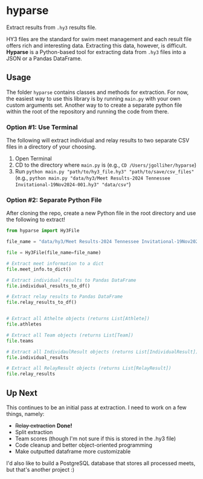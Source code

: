 # hyparse

Extract results from  `.hy3` results file. 

HY3 files are the standard for swim meet management and each result file offers rich and interesting data. Extracting this data, however, is difficult. **Hyparse** is a Python-based tool for extracting data from `.hy3` files into a JSON or a Pandas DataFrame.


## Usage

The folder `hyparse` contains classes and methods for extraction. For now, the easiest way to use this library is by running `main.py` with your own custom arguments set. Another way to to create a separate python file within the root of the repository and running the code from there.

### Option #1: Use Terminal

The following will extract individual and relay results to two separate CSV files in a directory of your choosing.

1. Open Terminal
2. CD to the directory where `main.py` is (e.g., `CD /Users/jgolliher/hyparse`)
3. Run `python main.py "path/to/hy3_file.hy3" "path/to/save/csv_files"` (e.g., `python main.py "data/hy3/Meet Results-2024 Tennessee Invitational-19Nov2024-001.hy3" "data/csv"`)

### Option #2: Separate Python File

After cloning the repo, create a new Python file in the root directory and use the following to extract!

```python
from hyparse import Hy3File

file_name = "data/hy3/Meet Results-2024 Tennessee Invitational-19Nov2024-001.hy3"

file = Hy3File(file_name=file_name)

# Extract meet information to a dict
file.meet_info.to_dict()

# Extract individual results to Pandas DataFrame
file.individual_results_to_df()

# Extract relay results to Pandas DataFrame
file.relay_results_to_df()


# Extract all Athelte objects (returns List[Athlete])
file.athletes

# Extract all Team objects (returns List[Team])
file.teams

# Extract all IndividaulResult objects (returns List[IndividualResult])
file.individual_results

# Extract all RelayResult objects (returns List[RelayResult])
file.relay_results
```

## Up Next

This continues to be an initial pass at extraction. I need to work on a few things, namely:

* ~~Relay extraction~~  **Done!**
* Split extraction
* Team scores (though I'm not sure if this is stored in the .hy3 file)
* Code cleanup and better object-oriented programming
* Make outputted dataframe more customizable

I'd also like to build a PostgreSQL database that stores all processed meets, but that's another project :) 
